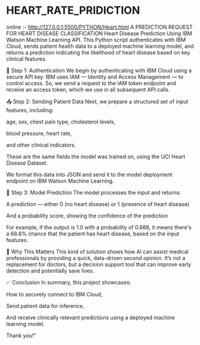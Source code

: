 # HEART_RATE_PRIDICTION
online :- http://127.0.0.1:5500/PYTHON/Heart.html
 A PREDICTION REQUEST FOR HEART DISEASE CLASSIFICATION
 Heart Disease Prediction Using IBM Watson Machine Learning API.
This Python script authenticates with IBM Cloud, sends patient health data to a deployed machine learning model, and returns a prediction indicating the likelihood of heart disease based on key clinical features.

🔐 Step 1: Authentication
We begin by authenticating with IBM Cloud using a secure API key.
IBM uses IAM — Identity and Access Management — to control access.
So, we send a request to the IAM token endpoint and receive an access token, which we use in all subsequent API calls.

📤 Step 2: Sending Patient Data
Next, we prepare a structured set of input features, including:

age, sex, chest pain type, cholesterol levels,

blood pressure, heart rate,

and other clinical indicators.

These are the same fields the model was trained on, using the UCI Heart Disease Dataset.

We format this data into JSON and send it to the model deployment endpoint on IBM Watson Machine Learning.

🤖 Step 3: Model Prediction
The model processes the input and returns:

A prediction — either 0 (no heart disease) or 1 (presence of heart disease)

And a probability score, showing the confidence of the prediction

For example, if the output is 1.0 with a probability of 0.688, it means there's a 68.8% chance that the patient has heart disease, based on the input features.

🧠 Why This Matters
This kind of solution shows how AI can assist medical professionals by providing a quick, data-driven second opinion.
It’s not a replacement for doctors, but a decision support tool that can improve early detection and potentially save lives.

✅ Conclusion
In summary, this project showcases:

How to securely connect to IBM Cloud,

Send patient data for inference,

And receive clinically relevant predictions using a deployed machine learning model.

Thank you!”
